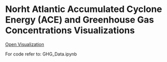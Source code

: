 # Norht Atlantic Accumulated Cyclone Energy (ACE) and Greenhouse Gas Concentrations Visualizations

[Open Visualization](https://github.com/jrongtt/ACE_GHG/blob/main/ACE_GHG_Plot.pdf)

For code refer to:
GHG_Data.ipynb
